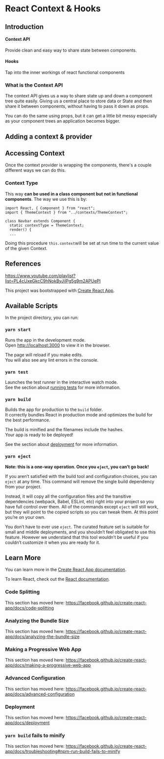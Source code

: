 # React Context & Hooks 
## Introduction 
#### Context API

Provide clean and easy way to share state between components. 

#### Hooks 

Tap into the inner workings of react functional components 

### What is the Context API

The context API gives us a way to share state up and down a component tree quite easily. Giving us a central place to store data or State and then share it between components, without having to pass it down as props.

You can do the same using props, but it can get a little bit messy especially as your component trees an application becomes bigger.

## Adding a context & provider

## Accessing Context

Once the context provider is wrapping the components, there's a couple different ways we can do this. 

### Context Type

This way **can be used in a class component but not in functional components**. The way we use this is by:

	import React, { Component } from "react";
	import { ThemeContext } from "../contexts/ThemeContext";
	
	class Navbar extends Component {
	  static contextType = ThemeContext;
	  render() {
	  ...

Doing this procedure <code>this.context</code>will be set at run time to the current value of the given Context.

## References

https://www.youtube.com/playlist?list=PL4cUxeGkcC9hNokByJilPg5g9m2APUePI


This project was bootstrapped with [Create React App](https://github.com/facebook/create-react-app).

## Available Scripts

In the project directory, you can run:

### `yarn start`

Runs the app in the development mode.<br />
Open [http://localhost:3000](http://localhost:3000) to view it in the browser.

The page will reload if you make edits.<br />
You will also see any lint errors in the console.

### `yarn test`

Launches the test runner in the interactive watch mode.<br />
See the section about [running tests](https://facebook.github.io/create-react-app/docs/running-tests) for more information.

### `yarn build`

Builds the app for production to the `build` folder.<br />
It correctly bundles React in production mode and optimizes the build for the best performance.

The build is minified and the filenames include the hashes.<br />
Your app is ready to be deployed!

See the section about [deployment](https://facebook.github.io/create-react-app/docs/deployment) for more information.

### `yarn eject`

**Note: this is a one-way operation. Once you `eject`, you can’t go back!**

If you aren’t satisfied with the build tool and configuration choices, you can `eject` at any time. This command will remove the single build dependency from your project.

Instead, it will copy all the configuration files and the transitive dependencies (webpack, Babel, ESLint, etc) right into your project so you have full control over them. All of the commands except `eject` will still work, but they will point to the copied scripts so you can tweak them. At this point you’re on your own.

You don’t have to ever use `eject`. The curated feature set is suitable for small and middle deployments, and you shouldn’t feel obligated to use this feature. However we understand that this tool wouldn’t be useful if you couldn’t customize it when you are ready for it.

## Learn More

You can learn more in the [Create React App documentation](https://facebook.github.io/create-react-app/docs/getting-started).

To learn React, check out the [React documentation](https://reactjs.org/).

### Code Splitting

This section has moved here: https://facebook.github.io/create-react-app/docs/code-splitting

### Analyzing the Bundle Size

This section has moved here: https://facebook.github.io/create-react-app/docs/analyzing-the-bundle-size

### Making a Progressive Web App

This section has moved here: https://facebook.github.io/create-react-app/docs/making-a-progressive-web-app

### Advanced Configuration

This section has moved here: https://facebook.github.io/create-react-app/docs/advanced-configuration

### Deployment

This section has moved here: https://facebook.github.io/create-react-app/docs/deployment

### `yarn build` fails to minify

This section has moved here: https://facebook.github.io/create-react-app/docs/troubleshooting#npm-run-build-fails-to-minify
